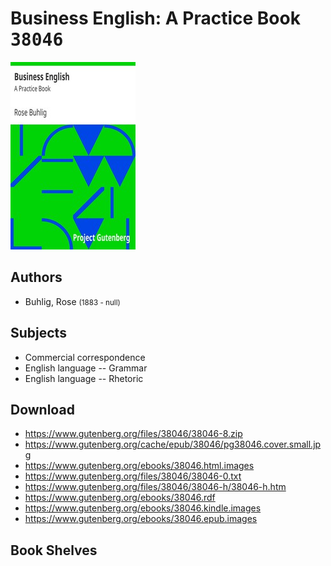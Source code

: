 # Business English: A Practice Book <kbd>38046</kbd>

![](./cover.medium.jpg "")

## Authors


 - Buhlig, Rose <small>(1883 - null)</small>

## Subjects


 - Commercial correspondence
 - English language -- Grammar
 - English language -- Rhetoric

## Download


 - https://www.gutenberg.org/files/38046/38046-8.zip
 - https://www.gutenberg.org/cache/epub/38046/pg38046.cover.small.jpg
 - https://www.gutenberg.org/ebooks/38046.html.images
 - https://www.gutenberg.org/files/38046/38046-0.txt
 - https://www.gutenberg.org/files/38046/38046-h/38046-h.htm
 - https://www.gutenberg.org/ebooks/38046.rdf
 - https://www.gutenberg.org/ebooks/38046.kindle.images
 - https://www.gutenberg.org/ebooks/38046.epub.images

## Book Shelves


